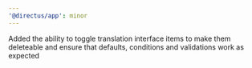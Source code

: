 ```yaml
---
'@directus/app': minor
---
```


Added the ability to toggle translation interface items to make them deleteable and ensure that defaults, conditions and
validations work as expected
